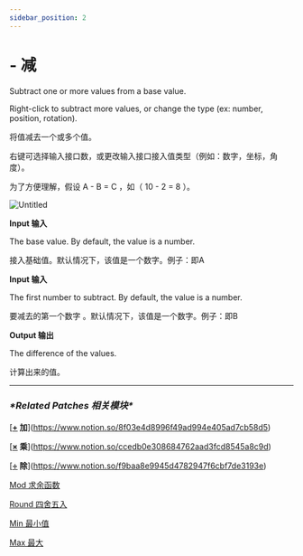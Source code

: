 ```yaml
---
sidebar_position: 2
---
```


# - 减

Subtract one or more values from a base value.

Right-click to subtract more values, or change the type (ex: number, position, rotation).

将值减去一个或多个值。

右键可选择输入接口数，或更改输入接口接入值类型（例如：数字，坐标，角度）。

为了方便理解，假设 A - B = C ，如（ 10 - 2 = 8 ）。

![Untitled](https://s3.us-west-2.amazonaws.com/secure.notion-static.com/998a80a1-3c09-4231-9333-4903c0d13010/Untitled.png?X-Amz-Algorithm=AWS4-HMAC-SHA256&X-Amz-Content-Sha256=UNSIGNED-PAYLOAD&X-Amz-Credential=AKIAT73L2G45EIPT3X45%2F20220602%2Fus-west-2%2Fs3%2Faws4_request&X-Amz-Date=20220602T173946Z&X-Amz-Expires=86400&X-Amz-Signature=12598dde8534b974594e15ea7ea0b5b1e1aaa2c0502e621d7138574f12e11b25&X-Amz-SignedHeaders=host&response-content-disposition=filename%20%3D%22Untitled.png%22&x-id=GetObject)

**Input 输入**

The base value. By default, the value is a number.

接入基础值。默认情况下，该值是一个数字。例子：即A

**Input 输入**

The first number to subtract. By default, the value is a number.

要减去的第一个数字 。默认情况下，该值是一个数字。例子：即B

**Output 输出**

The difference of the values.

计算出来的值。

------

### ***\*Related Patches 相关模块\****

[**[+](https://origami.design/documentation/patches/builtin.math.add.html) 加**](https://www.notion.so/8f03e4d8996f49ad994e405ad7cb58d5)

[**[×](https://origami.design/documentation/patches/builtin.math.mul.html) 乘**](https://www.notion.so/ccedb0e308684762aad3fcd8545a8c9d)

[**[÷](https://origami.design/documentation/patches/builtin.math.div.html) 除**](https://www.notion.so/f9baa8e9945d4782947f6cbf7de3193e)

[Mod 求余函数](https://www.notion.so/Mod-a400b308063241d89a86d143a63052e7)

[Round 四舍五入](https://www.notion.so/Round-c7e0fed9dca4490892e8aec69bb2dfd2)

[Min 最小值](https://www.notion.so/Min-6ddcecef2efa4336a357f27f29f64d9b)

[Max 最大](https://www.notion.so/Max-72f0f72e06c74ceaa41fd83df0f66714)

